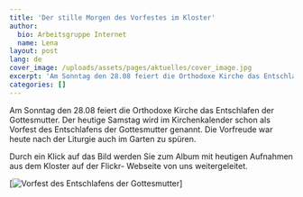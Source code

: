 ```yaml
---
title: 'Der stille Morgen des Vorfestes im Kloster'
author:
  bio: Arbeitsgruppe Internet
  name: Lena
layout: post
lang: de
cover_image: /uploads/assets/pages/aktuelles/cover_image.jpg
excerpt: 'Am Sonntag den 28.08 feiert die Orthodoxe Kirche das Entschlafen der Gottesmutter. Der heutige Samstag wird im Kirchenkalender schon als Vorfest des Entschlafens der Gottesmutter genannt. Die Vorfreude war heute nach der Liturgie auch im Garten zu spüren.'
categories: []
---
```

Am Sonntag den 28.08 feiert die Orthodoxe Kirche das Entschlafen der Gottesmutter. Der heutige Samstag wird im Kirchenkalender schon als Vorfest des Entschlafens der Gottesmutter genannt. Die Vorfreude war heute nach der Liturgie auch im Garten zu spüren.

Durch ein Klick auf das Bild werden Sie zum Album mit heutigen Aufnahmen aus dem Kloster auf der Flickr- Webseite von uns weitergeleitet.

[![Vorfest des Entschlafens der Gottesmutter](https://www.flickr.com/photos/141190439@N02/sets/72157673023738365)]
